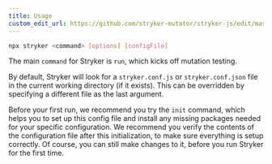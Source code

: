 ```yaml
---
title: Usage
custom_edit_url: https://github.com/stryker-mutator/stryker-js/edit/master/docs/usage.md
---
```

  
```sh
npx stryker <command> [options] [configFile]
```

The main `command` for Stryker is `run`, which kicks off mutation testing.

By default, Stryker will look for a `stryker.conf.js` or `stryker.conf.json` file in the current working directory (if it exists). This can be overridden by specifying a different file as the last argument.

Before your first run, we recommend you try the `init` command, which helps you to set up this config file and install any missing packages needed for your specific configuration. We recommend you verify the contents of the configuration file after this initialization, to make sure everything is setup correctly. Of course, you can still make changes to it, before you run Stryker for the first time.
